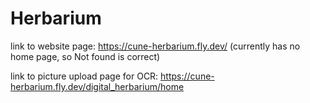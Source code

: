 # Herbarium
link to website page: https://cune-herbarium.fly.dev/
(currently has no home page, so Not found is correct)

link to picture upload page for OCR: https://cune-herbarium.fly.dev/digital_herbarium/home
